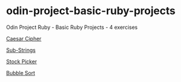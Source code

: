 # odin-project-basic-ruby-projects
Odin Project Ruby - Basic Ruby Projects - 4 exercises

[Caesar Cipher](https://web.archive.org/web/20201202065542/https://www.theodinproject.com/courses/ruby-programming/lessons/caesar-cipher)

[Sub-Strings](https://theodinproject.com/courses/ruby-programming/lessons/sub-strings)

[Stock Picker](https://theodinproject.com/courses/ruby-programming/lessons/stock-picker)

[Bubble Sort](https://theodinproject.com/courses/ruby-programming/lessons/bubble-sort)
